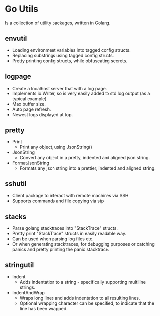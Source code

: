 # Go Utils

Is a collection of utility packages, written in Golang.

## envutil

- Loading environment variables into tagged config structs.
- Replacing substrings using tagged config structs.
- Pretty printing config structs, while obfuscating secrets.

## logpage

- Create a localhost server that with a log page.
- Implements io.Writer, so is very easily added to std log output (as a typical example)
- Max buffer size.
- Auto page refresh.
- Newest logs displayed at top.

## pretty

- Print
  - Print any object, using JsonString()
- JsonString
  - Convert any object in a pretty, indented and aligned json string.
- FormatJsonString
  - Formats any json string into a prettier, indented and aligned string.

## sshutil

- Client package to interact with remote machines via SSH
- Supports commands and file copying via stp

## stacks

- Parse golang stacktraces into "StackTrace" structs.
- Pretty print "StackTrace" structs in easily readable way.
- Can be used when parsing log files etc.
- Or when generating stacktraces, for debugging purposes or catching panics
  and pretty printing the panic stacktrace.

## stringutil

- Indent
  - Adds indentation to a string - specifically supporting multiline strings.
- IndentAndWrap
  - Wraps long lines and adds indentation to all resulting lines.
  - Optional wrapping character can be specified, to indicate that the line has been wrapped.

